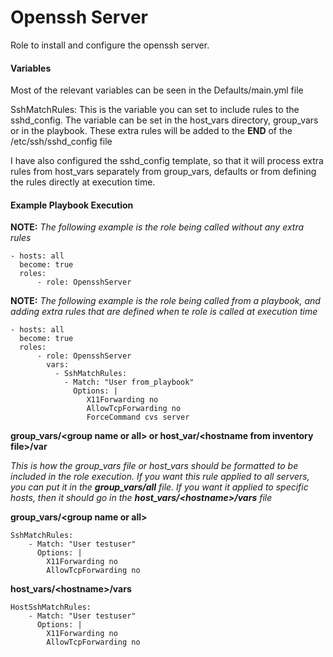# Openssh Server

Role to install and configure the openssh server.  

#### Variables
Most of the relevant variables can be seen in the Defaults/main.yml file

SshMatchRules:  This is the variable you can set to include rules to the sshd_config.  The variable can be set in the host_vars directory, group_vars or in the playbook.  These extra rules will be added to the **END** of the /etc/ssh/sshd_config file

I have also configured the sshd_config template, so that it will process extra rules from host_vars separately from group_vars, defaults or from defining the rules directly at execution time.

#### Example Playbook Execution

**NOTE:** _The following example is the role being called without any extra rules_

```
- hosts: all
  become: true
  roles:
      - role: OpensshServer

```



**NOTE:** _The following example is the role being called from a playbook, and adding extra rules that are defined when te role is called at execution time_

```
- hosts: all
  become: true
  roles:
      - role: OpensshServer
        vars:
          - SshMatchRules:
            - Match: "User from_playbook"
              Options: |
                 X11Forwarding no
                 AllowTcpForwarding no
                 ForceCommand cvs server

```

**group_vars/\<group name or all> or host_var/\<hostname from inventory file>/var**

_This is how the group_vars file or host_vars should be formatted to be included in the role execution.  If you want this rule applied to all servers, you can put it in the **group_vars/all** file.  If you want it applied to specific hosts, then it should go in the **host_vars/\<hostname>/vars** file_

**group_vars/\<group name or all>**
```
SshMatchRules:
    - Match: "User testuser"
      Options: |
        X11Forwarding no
        AllowTcpForwarding no

```

**host_vars/\<hostname>/vars**
```
HostSshMatchRules:
    - Match: "User testuser"
      Options: |
        X11Forwarding no
        AllowTcpForwarding no

```
